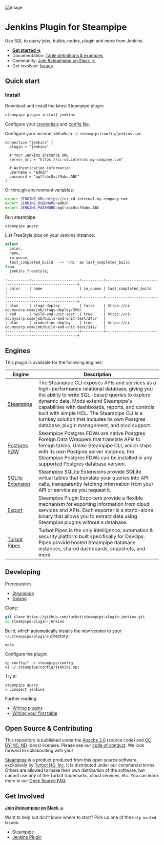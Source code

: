 ![image](https://hub.steampipe.io/images/plugins/turbot/jenkins-social-graphic.png)

# Jenkins Plugin for Steampipe

Use SQL to query jobs, builds, nodes, plugin and more from Jenkins.

- **[Get started →](https://hub.steampipe.io/plugins/turbot/jenkins)**
- Documentation: [Table definitions & examples](https://hub.steampipe.io/plugins/turbot/jenkins/tables)
- Community: [Join #steampipe on Slack →](https://turbot.com/community/join)
- Get involved: [Issues](https://github.com/turbot/steampipe-plugin-jenkins/issues)

## Quick start

### Install

Download and install the latest Steampipe plugin:

```bash
steampipe plugin install jenkins
```

Configure your [credentials](https://hub.steampipe.io/plugins/turbot/jenkins#credentials) and [config file](https://hub.steampipe.io/plugins/turbot/jenkins#configuration).

Configure your account details in `~/.steampipe/config/jenkins.spc`:

```hcl
connection "jenkins" {
  plugin = "jenkins"

  # Your Jenkins instance URL
  server_url = "https://ci-cd.internal.my-company.com"

  # Authentication information
  username = "admin"
  password = "aqt*abc8vcf9abc.ABC"
}
```

Or through environment variables:

```sh
export JENKINS_URL=https://ci-cd.internal.my-company.com
export JENKINS_USERNAME=admin
export JENKINS_PASSWORD=aqt*abc8vcf9abc.ABC
```

Run steampipe:

```shell
steampipe query
```

List FreeStyle jobs on your Jenkins instance:

```sql
select
  color,
  name,
  in_queue,
  last_completed_build  ->> 'URL' as last_completed_build
from
  jenkins_freestyle;
```

```
+----------+----------------------+----------+---------------------------------------------------------+
| color    | name                 | in_queue | last_completed_build                                    |
+----------+----------------------+----------+---------------------------------------------------------+
| blue     | stage-deploy         | false    | https://ci-cd.mycorp.com/job/stage-deploy/350/          |
| red      | build-and-unit-test  | true     | https://ci-cd.mycorp.com/job/build-and-unit-test/245/   |
| blue     | production-deploy    | true     | https://ci-cd.mycorp.com/job/build-and-unit-test/241/   |
+----------+----------------------+----------+---------------------------------------------------------+
```

## Engines

This plugin is available for the following engines:

| Engine        | Description
|---------------|------------------------------------------
| [Steampipe](https://steampipe.io/docs) | The Steampipe CLI exposes APIs and services as a high-performance relational database, giving you the ability to write SQL-based queries to explore dynamic data. Mods extend Steampipe's capabilities with dashboards, reports, and controls built with simple HCL. The Steampipe CLI is a turnkey solution that includes its own Postgres database, plugin management, and mod support.
| [Postgres FDW](https://steampipe.io/docs/steampipe_postgres/overview) | Steampipe Postgres FDWs are native Postgres Foreign Data Wrappers that translate APIs to foreign tables. Unlike Steampipe CLI, which ships with its own Postgres server instance, the Steampipe Postgres FDWs can be installed in any supported Postgres database version.
| [SQLite Extension](https://steampipe.io/docs/steampipe_sqlite/overview) | Steampipe SQLite Extensions provide SQLite virtual tables that translate your queries into API calls, transparently fetching information from your API or service as you request it.
| [Export](https://steampipe.io/docs/steampipe_export/overview) | Steampipe Plugin Exporters provide a flexible mechanism for exporting information from cloud services and APIs. Each exporter is a stand-alone binary that allows you to extract data using Steampipe plugins without a database.
| [Turbot Pipes](https://turbot.com/pipes/docs) | Turbot Pipes is the only intelligence, automation & security platform built specifically for DevOps. Pipes provide hosted Steampipe database instances, shared dashboards, snapshots, and more.

## Developing

Prerequisites:

- [Steampipe](https://steampipe.io/downloads)
- [Golang](https://golang.org/doc/install)

Clone:

```sh
git clone https://github.com/turbot/steampipe-plugin-jenkins.git
cd steampipe-plugin-jenkins
```

Build, which automatically installs the new version to your `~/.steampipe/plugins` directory:

```
make
```

Configure the plugin:

```
cp config/* ~/.steampipe/config
vi ~/.steampipe/config/jenkins.spc
```

Try it!

```
steampipe query
> .inspect jenkins
```

Further reading:

- [Writing plugins](https://steampipe.io/docs/develop/writing-plugins)
- [Writing your first table](https://steampipe.io/docs/develop/writing-your-first-table)

## Open Source & Contributing

This repository is published under the [Apache 2.0](https://www.apache.org/licenses/LICENSE-2.0) (source code) and [CC BY-NC-ND](https://creativecommons.org/licenses/by-nc-nd/2.0/) (docs) licenses. Please see our [code of conduct](https://github.com/turbot/.github/blob/main/CODE_OF_CONDUCT.md). We look forward to collaborating with you!

[Steampipe](https://steampipe.io) is a product produced from this open source software, exclusively by [Turbot HQ, Inc](https://turbot.com). It is distributed under our commercial terms. Others are allowed to make their own distribution of the software, but cannot use any of the Turbot trademarks, cloud services, etc. You can learn more in our [Open Source FAQ](https://turbot.com/open-source).

## Get Involved

**[Join #steampipe on Slack →](https://turbot.com/community/join)**

Want to help but don't know where to start? Pick up one of the `help wanted` issues:

- [Steampipe](https://github.com/turbot/steampipe/labels/help%20wanted)
- [Jenkins Plugin](https://github.com/turbot/steampipe-plugin-jenkins/labels/help%20wanted)
